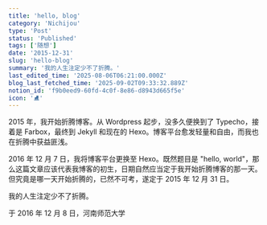 ```yaml
---
title: 'hello, blog'
category: 'Nichijou'
type: 'Post'
status: 'Published'
tags: ['随想']
date: '2015-12-31'
slug: 'hello-blog'
summary: '我的人生注定少不了折腾。'
last_edited_time: '2025-08-06T06:21:00.000Z'
blog_last_fetched_time: '2025-09-02T09:33:32.889Z'
notion_id: 'f9b0eed9-60fd-4c0f-8e86-d8943d665f5e'
icon: '⛸️'
---
```


2015 年，我开始折腾博客。从 Wordpress 起步，没多久便换到了 Typecho，接着是 Farbox，最终到 Jekyll 和现在的 Hexo。博客平台愈发轻量和自由，而我也在折腾中获益匪浅。

2016 年 12 月 7 日，我将博客平台更换至 Hexo。既然题目是 "hello, world"，那么这篇文章应该代表我博客的初生，日期自然应当定于我开始折腾博客的那一天。但究竟是哪一天开始折腾的，已然不可考，遂定于 2015 年 12 月 31 日。

我的人生注定少不了折腾。

于 2016 年 12 月 8 日，河南师范大学

